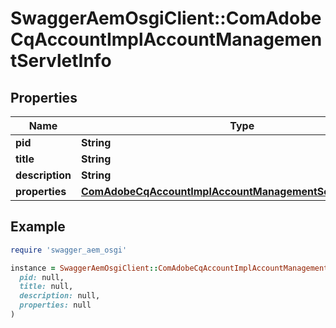 # SwaggerAemOsgiClient::ComAdobeCqAccountImplAccountManagementServletInfo

## Properties

| Name | Type | Description | Notes |
| ---- | ---- | ----------- | ----- |
| **pid** | **String** |  | [optional] |
| **title** | **String** |  | [optional] |
| **description** | **String** |  | [optional] |
| **properties** | [**ComAdobeCqAccountImplAccountManagementServletProperties**](ComAdobeCqAccountImplAccountManagementServletProperties.md) |  | [optional] |

## Example

```ruby
require 'swagger_aem_osgi'

instance = SwaggerAemOsgiClient::ComAdobeCqAccountImplAccountManagementServletInfo.new(
  pid: null,
  title: null,
  description: null,
  properties: null
)
```

